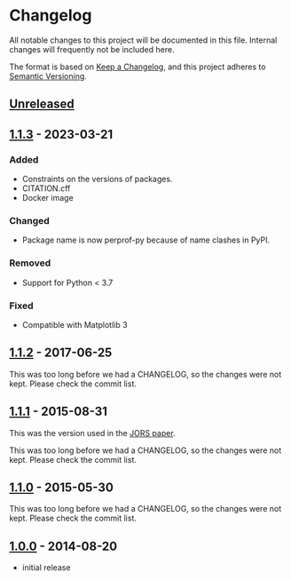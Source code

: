 # Changelog

All notable changes to this project will be documented in this file.
Internal changes will frequently not be included here.

The format is based on [Keep a Changelog],
and this project adheres to [Semantic Versioning].

## [Unreleased]

## [1.1.3] - 2023-03-21

### Added

- Constraints on the versions of packages.
- CITATION.cff
- Docker image

### Changed

- Package name is now perprof-py because of name clashes in PyPI.

### Removed

- Support for Python < 3.7

### Fixed

- Compatible with Matplotlib 3

## [1.1.2] - 2017-06-25

This was too long before we had a CHANGELOG, so the changes were not kept.
Please check the commit list.

## [1.1.1] - 2015-08-31

This was the version used in the [JORS paper].

This was too long before we had a CHANGELOG, so the changes were not kept.
Please check the commit list.

## [1.1.0] - 2015-05-30

This was too long before we had a CHANGELOG, so the changes were not kept.
Please check the commit list.

## [1.0.0] - 2014-08-20

- initial release

<!-- Links -->
[keep a changelog]: https://keepachangelog.com/en/1.0.0/
[semantic versioning]: https://semver.org/spec/v2.0.0.html
[JORS paper]: https://openresearchsoftware.metajnl.com/articles/10.5334/jors.81/

<!-- Versions -->
[unreleased]: https://github.com/abelsiqueira/perprof-py/compare/v1.1.3...HEAD
[1.1.3]: https://github.com/abelsiqueira/perprof-py/compare/v1.1.2...v1.1.3
[1.1.2]: https://github.com/abelsiqueira/perprof-py/compare/v1.1.1...v1.1.2
[1.1.1]: https://github.com/abelsiqueira/perprof-py/compare/v1.1.0...v1.1.1
[1.1.0]: https://github.com/abelsiqueira/perprof-py/compare/v1.0.0...v1.1.0
[1.0.0]: https://github.com/abelsiqueira/perprof-py/releases/tag/v1.0.0

